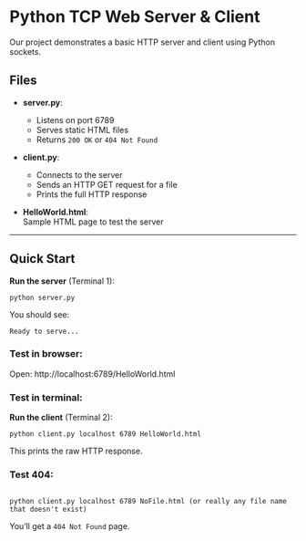 # Python TCP Web Server & Client
Our project demonstrates a basic HTTP server and client using Python sockets.

## Files

- **server.py**:  
  - Listens on port 6789  
  - Serves static HTML files  
  - Returns `200 OK` or `404 Not Found`

- **client.py**:  
  - Connects to the server  
  - Sends an HTTP GET request for a file  
  - Prints the full HTTP response

- **HelloWorld.html**:  
  Sample HTML page to test the server

---

## Quick Start

**Run the server** (Terminal 1):
```
python server.py
```

You should see:
```
Ready to serve...
```

### Test in browser:
Open: http://localhost:6789/HelloWorld.html


### Test in terminal:
**Run the client** (Terminal 2):
```
python client.py localhost 6789 HelloWorld.html
```
This prints the raw HTTP response.

### Test 404:
```

python client.py localhost 6789 NoFile.html (or really any file name that doesn't exist)
```

You’ll get a `404 Not Found` page.